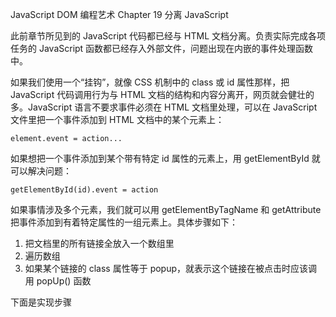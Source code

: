 JavaScript DOM 编程艺术 Chapter 19  分离 JavaScript

此前章节所见到的 JavaScript 代码都已经与 HTML 文档分离。负责实际完成各项任务的 JavaScript 函数都已经存入外部文件，问题出现在内嵌的事件处理函数中。

如果我们使用一个“挂钩”，就像 CSS 机制中的 class 或 id 属性那样，把 JavaScript 代码调用行为与 HTML 文档的结构和内容分离开，网页就会健壮的多。JavaScript 语言不要求事件必须在 HTML 文档里处理，可以在 JavaScript 文件里把一个事件添加到 HTML 文档中的某个元素上：

`element.event = action...`

如果想把一个事件添加到某个带有特定 id 属性的元素上，用 getElementById 就可以解决问题：

`getElementById(id).event = action`

如果事情涉及多个元素，我们就可以用 getElementByTagName 和 getAttribute 把事件添加到有着特定属性的一组元素上。具体步骤如下：

1. 把文档里的所有链接全放入一个数组里
2. 遍历数组
3. 如果某个链接的 class 属性等于 popup，就表示这个链接在被点击时应该调用 popUp() 函数

下面是实现步骤